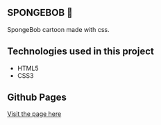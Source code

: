 ## SPONGEBOB 🧽

SpongeBob cartoon made with css.

## Technologies used in this project

* HTML5
* CSS3

## Github Pages

[Visit the page here](https://lorenamateo90.github.io/BobEsponja/)
